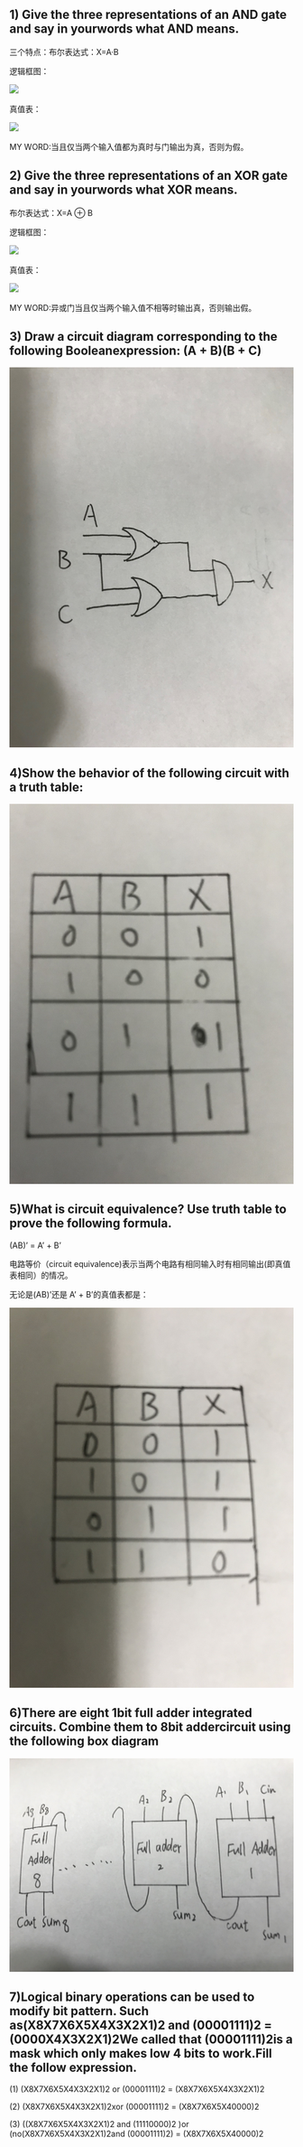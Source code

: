 ## 1) Give the three representations of an AND gate and say in yourwords what AND means.  
三个特点：布尔表达式：X=A·B


逻辑框图：
    
![](https://upload.wikimedia.org/wikipedia/commons/thumb/6/64/AND_ANSI.svg/100px-AND_ANSI.svg.png)

真值表：

![](https://gss0.baidu.com/9vo3dSag_xI4khGko9WTAnF6hhy/zhidao/wh%3D600%2C800/sign=7cd01404163853438c9a8f27a3239c46/4d086e061d950a7b4bf2a9ac0cd162d9f3d3c997.jpg)

MY WORD:当且仅当两个输入值都为真时与门输出为真，否则为假。

## 2) Give the three representations of an XOR gate and say in yourwords what XOR means.

布尔表达式：X=A ⊕ B

逻辑框图：

![](https://upload.wikimedia.org/wikipedia/commons/thumb/0/01/XOR_ANSI.svg/100px-XOR_ANSI.svg.png)

真值表：

![](https://ss0.bdstatic.com/70cFuHSh_Q1YnxGkpoWK1HF6hhy/it/u=2543453406,1692888970&fm=15&gp=0.jpg)

MY WORD:异或门当且仅当两个输入值不相等时输出真，否则输出假。

## 3) Draw a circuit diagram corresponding to the following Booleanexpression: (A + B)(B + C)

![](images/table.png)

## 4)Show the behavior of the following circuit with a truth table:

![](images/table2.jpg)

## 5)What is circuit equivalence? Use truth table to prove the following formula.

(AB)’ = A’ + B’

电路等价（circuit equivalence)表示当两个电路有相同输入时有相同输出(即真值表相同）的情况。

无论是(AB)’还是 A’ + B’的真值表都是：

![](images/table3.jpg)

## 6)There are eight 1bit full adder integrated circuits. Combine them to 8bit addercircuit using the following box diagram

![](images/table4.jpg)

## 7)Logical binary operations can be used to modify bit pattern. Such as(X8X7X6X5X4X3X2X1)2 and (00001111)2 = (0000X4X3X2X1)2We called that (00001111)2is a mask which only makes low 4 bits to work.Fill the follow expression.

(1) (X8X7X6X5X4X3X2X1)2 or (00001111)2 = (X8X7X6X5X4X3X2X1)2

(2) (X8X7X6X5X4X3X2X1)2xor (00001111)2 = (X8X7X6X5X40000)2

(3) ((X8X7X6X5X4X3X2X1)2 and (11110000)2 )or (no(X8X7X6X5X4X3X2X1)2and (00001111)2) = (X8X7X6X5X40000)2


